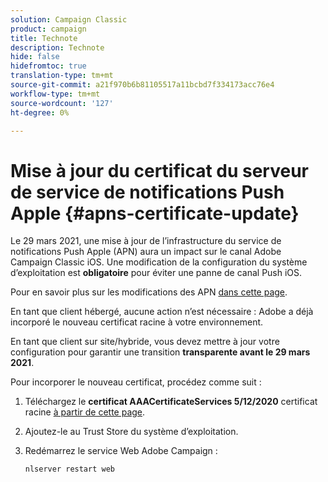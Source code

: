 ```yaml
---
solution: Campaign Classic
product: campaign
title: Technote
description: Technote
hide: false
hidefromtoc: true
translation-type: tm+mt
source-git-commit: a21f970b6b81105517a11bcbd7f334173acc76e4
workflow-type: tm+mt
source-wordcount: '127'
ht-degree: 0%

---
```



# Mise à jour du certificat du serveur de service de notifications Push Apple {#apns-certificate-update}

Le 29 mars 2021, une mise à jour de l’infrastructure du service de notifications Push Apple (APN) aura un impact sur le canal Adobe Campaign Classic iOS. Une modification de la configuration du système d’exploitation est **obligatoire** pour éviter une panne de canal Push iOS.

Pour en savoir plus sur les modifications des APN [dans cette page](https://developer.apple.com/news/?id=7gx0a2lp).

En tant que client hébergé, aucune action n’est nécessaire : Adobe a déjà incorporé le nouveau certificat racine à votre environnement.

En tant que client sur site/hybride, vous devez mettre à jour votre configuration pour garantir une transition **transparente avant le 29 mars 2021**.

Pour incorporer le nouveau certificat, procédez comme suit :

1. Téléchargez le **certificat AAACertificateServices 5/12/2020** certificat racine [à partir de cette page](https://support.sectigo.com/Com_KnowledgeDetailPage?Id=kA03l00000117cL).

1. Ajoutez-le au Trust Store du système d’exploitation.

1. Redémarrez le service Web Adobe Campaign :

   ```
   nlserver restart web
   ```
